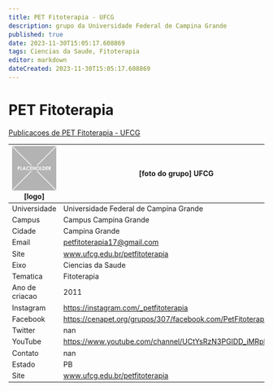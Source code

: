```yaml
---
title: PET Fitoterapia - UFCG
description: grupo da Universidade Federal de Campina Grande
published: true
date: 2023-11-30T15:05:17.608869
tags: Ciencias da Saude, Fitoterapia
editor: markdown
dateCreated: 2023-11-30T15:05:17.608869
---
```


# PET Fitoterapia

[Publicacoes de PET Fitoterapia - UFCG](/atividade/291PETFitoterapiaUFCG/feed)

| ![placeholder.png](/placeholder.png) [logo] | [foto do grupo] UFCG         |
| ------------------------------------------- | ------------------------------------------------- |
| Universidade                                | Universidade Federal de Campina Grande      |
| Campus                                      | Campus Campina Grande            |
| Cidade                                      | Campina Grande             |
| Email                                       | petfitoterapia17@gmail.com             |
| Site                                        | www.ufcg.edu.br/petfitoterapia              |
| Eixo                                        | Ciencias da Saude              |
| Tematica                                    | Fitoterapia          |
| Ano de criacao                              | 2011        |
| Instagram                                   | https://instagram.com/_petfitoterapia         |
| Facebook                                    | https://cenapet.org/grupos/307/facebook.com/PetFitoterapia/          |
| Twitter                                     | nan           |
| YouTube                                     | https://www.youtube.com/channel/UCtYsRzN3PGlDD_iMRpD9ROw           |
| Contato                                     | nan         |
| Estado                                      |  PB            |
| Site                                        | www.ufcg.edu.br/petfitoterapia |
